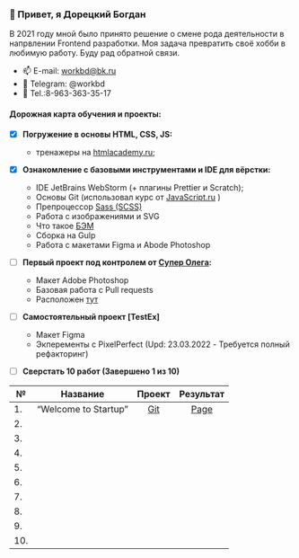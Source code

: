 

### 👋  Привет, я Дорецкий Богдан

В 2021 году мной было принято решение о смене рода деятельности в напрвлении Frontend разработки. Моя задача превратить своё хобби в любимую работу. Буду рад обратной связи.

- 📫 E-mail: workbd@bk.ru
- 💬 Telegram: @workbd
- 📱 Tel.:8-963-363-35-17 

#### Дорожная карта обучения и проекты:

[1]: https://htmlacademy.ru/courses
[2]: https://youtube.com/playlist?list=PLDyvV36pndZFHXjXuwA_NywNrVQO0aQqb
[3]: https://sass-scss.ru
[4]: https://ru.bem.info/methodology
[5]: https://www.linkedin.com/in/r45h
[6]: https://github.com/R45H/bogdan-1
[7]: https://lazard-live.github.io/Startup-page/


- [x] **Погружение в основы HTML, CSS, JS:**
  - тренажеры  на [htmlacademy.ru][1];

- [x] **Ознакомление с базовыми инструментами и IDE для вёрстки:**
  - IDE JetBrains WebStorm (+ плагины Prettier и Scratch);
  - Основы Git (использовал курс от [JavaScript.ru][2]  )
  - Препроцессор [Sass (SCSS)][3]
  - Работа с изображениями и SVG
  - Что такое [БЭМ][4]
  - Сборка на Gulp
  - Работа с макетами Figma и Abode Photoshop


- [ ] **Первый проект под контролем от [Супер Олега][5]:**
  - Макет Adobe Photoshop
  - Базовая работа с Pull requests
  - Расположен [тут][6]

- [ ] **Самостоятельный проект [TestEx]**
  - Макет Figma 
  - Экперементы c PixelPerfect
    (Upd: 23.03.2022 - Требуется полный рефакторинг)

- [ ] **Сверстать 10 работ (Завершено 1 из 10)**
  
| №   |       Название       |    Проект    |  Результат |
|-----|:--------------------:|:------------:|:----------:|
| 1.  | “Welcome to Startup” |   [Git][6]   |  [Page][7] |
| 2.  |                      |              |            |
| 3.  |                      |              |            |
| 4.  |                      |              |            |
| 5.  |                      |              |            |
| 6.  |                      |              |            |
| 7.  |                      |              |            |
| 8.  |                      |              |            |
| 9.  |                      |              |            |
| 10. |                      |              |            |
